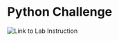 # Python Challenge
![Link to Lab Instruction](https://reinvent.labs.awsevents.com/lab/arn%3Aaws%3Alearningcontent%3Aus-east-1%3A470679935125%3Ablueprintversion%2FSPL-BE-100-CEPCLL-1%3A1.0.1-513f999b/en-US)
